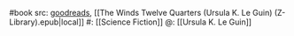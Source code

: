 #book 
src: [goodreads](https://www.goodreads.com/book/show/77289.The_Wind_s_Twelve_Quarters), [[The Winds Twelve Quarters (Ursula K. Le Guin) (Z-Library).epub|local]] 
#: [[Science Fiction]] 
@: [[Ursula K. Le Guin]] 

